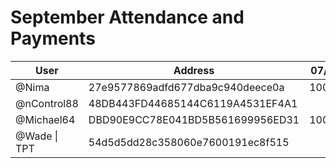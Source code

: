 # September Attendance and Payments 



| User      | Address | 07/09 | 14/09 | 21/09 | 28/09 |
|-----------| -------- | -------- |-------|-------|-------|
| @Nima | 27e9577869adfd677dba9c940deece0a	| 10000 | 10000 | 10000 ||
| @nControl88 | 48DB443FD44685144C6119A4531EF4A1	|  | 10000 | | |
| @Michael64 | DBD90E9CC78E041BD5B561699956ED31	| 10000 | 10000 | 10000 | 10000 |
| @Wade \| TPT     | 54d5d5dd28c358060e7600191ec8f515     | | 10000|10000|10000|

